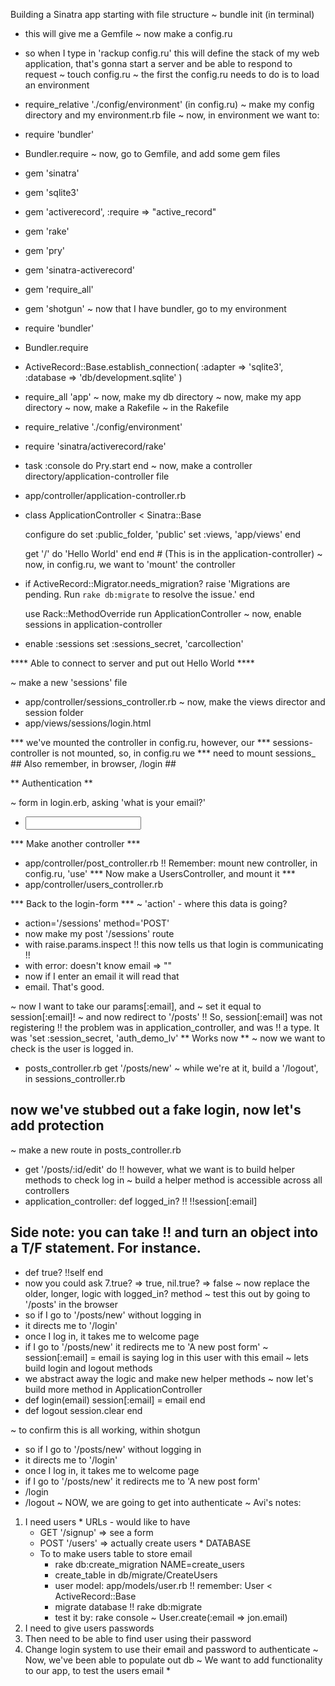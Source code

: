 Building a Sinatra app starting with file structure
~ bundle init (in terminal)
  * this will give me a Gemfile
~ now make a config.ru
  * so when I type in 'rackup config.ru' this will define the
    stack of my web application, that's gonna start a server
    and be able to respond to request
~ touch config.ru
~ the first the config.ru needs to do is to load an environment
  * require_relative './config/environment' (in config.ru)
~ make my config directory and my environment.rb file
~ now, in environment we want to:
  * require 'bundler'
  * Bundler.require
~ now, go to Gemfile, and add some gem files
  * gem 'sinatra'
  * gem 'sqlite3'
  * gem 'activerecord', :require => "active_record"
  * gem 'rake'
  * gem 'pry'
  * gem 'sinatra-activerecord'
  * gem 'require_all'
  * gem 'shotgun'
~ now that I have bundler, go to my environment
  * require 'bundler'
  * Bundler.require
  * ActiveRecord::Base.establish_connection(
    :adapter => 'sqlite3',
    :database => 'db/development.sqlite'
    )
  * require_all 'app'
~ now, make my db directory
~ now, make my app directory
~ now, make a Rakefile
~ in the Rakefile
  * require_relative './config/environment'
  * require 'sinatra/activerecord/rake'
  * task :console do
      Pry.start
    end
~ now, make a controller directory/application-controller file
  * app/controller/application-controller.rb
  * class ApplicationController < Sinatra::Base

      configure do
        set :public_folder, 'public'
        set :views, 'app/views'
      end

      get '/' do
        'Hello World'
      end
    end  # (This is in the application-controller)
~ now, in config.ru, we want to 'mount' the controller
  * if ActiveRecord::Migrator.needs_migration?
     raise 'Migrations are pending. Run `rake db:migrate` to resolve the issue.'
    end

    use Rack::MethodOverride
    run ApplicationController
~ now, enable sessions in application-controller
  * enable :sessions
    set :sessions_secret, 'carcollection'

**** Able to connect to server and put out Hello World ****

~ make a new 'sessions' file
  * app/controller/sessions_controller.rb
~ now, make the views director and session folder
  * app/views/sessions/login.html

*** we've mounted the controller in config.ru, however, our
*** sessions-controller is not mounted, so, in config.ru we
*** need to mount sessions_
    ## Also remember, in browser, /login ##

** Authentication **

~ form in login.erb, asking 'what is your email?'
  * <input  type="text" name="email">
*** Make another controller ***
  * app/controller/post_controller.rb
    !! Remember: mount new controller, in config.ru, 'use'
*** Now make a UsersController, and mount it ***
  * app/controller/users_controller.rb

*** Back to the login-form ***
~ 'action' - where this data is going?
  * action='/sessions' method='POST'
  * now make my post '/sessions' route
  * with raise.params.inspect
!! this now tells us that login is communicating !!
  * with error: doesn't know email => ""
  * now if I enter an email it will read that   
  * email.  That's good.  

~ now I want to take our params[:email], and
~ set it equal to session[:email]!
~ and now redirect to '/posts'
!! So, session[:email] was not registering
!! the problem was in application_controller, and was
!! a type. It was 'set :session_secret, 'auth_demo_lv'
** Works now **
~ now we want to check is the user is logged in.  
  * posts_controller.rb get '/posts/new'
~ while we're at it, build a '/logout', in sessions_controller.rb
## now we've stubbed out a fake login, now let's add protection ##
~ make a new route in posts_controller.rb
  * get '/posts/:id/edit' do
!! however, what we want is to build helper methods to check log in
~ build a helper method is accessible across all controllers
  * application_controller: def logged_in?
    !! !!session[:email]
## Side note: you can take !! and turn an object into a T/F statement. For instance.
  * def true?
     !!self
    end
  * now you could ask 7.true? => true, nil.true? => false
~ now replace the older, longer, logic with logged_in? method
~ test this out by going to '/posts' in the browser
  * so if I go to '/posts/new' without logging in
  * it directs me to '/login'
  * once I log in, it takes me to welcome page
  * if I go to '/posts/new' it redirects me to 'A new post form'
~ session[:email] = email is saying log in this user with this email
~ lets build login and logout methods
  * we abstract away the logic and make new helper methods
~ now let's build more method in ApplicationController
  * def login(email)
     session[:email] = email
    end
  * def logout
     session.clear
    end

~ to confirm this is all working, within shotgun
  * so if I go to '/posts/new' without logging in
  * it directs me to '/login'
  * once I log in, it takes me to welcome page
  * if I go to '/posts/new' it redirects me to 'A new post form'
  * /login
  * /logout
~ NOW, we are going to get into authenticate
~ Avi's notes:
  1. I need users
    * URLs - would like to have
      * GET '/signup' => see a form
      * POST '/users' => actually create users
    * DATABASE
      * To to make users table to store email
        * rake db:create_migration NAME=create_users
        * create_table in db/migrate/CreateUsers
        * user model: app/models/user.rb
          !! remember: User < ActiveRecord::Base
        * migrate database
          !! rake db:migrate
        * test it by: rake console ~ User.create(:email => jon.email)
  2. I need to give users passwords
  3. Then need to be able to find user using their password
  4. Change login system to use their email and password to authenticate
  ~ Now, we've been able to populate out db
  ~ We want to add functionality to our app, to test the users email
    * 
